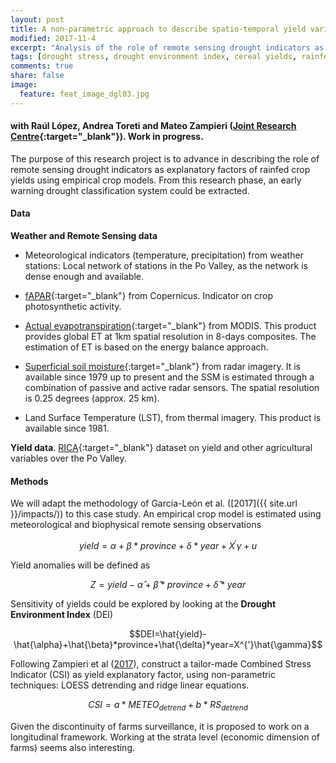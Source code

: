 ```yaml
---
layout: post
title: A non-parametric approach to describe spatio-temporal yield variation and drought impacts at the farm level - An application to the Po river basin 
modified: 2017-11-4
excerpt: "Analysis of the role of remote sensing drought indicators as explanatory factors of rainfed crop yields in Italy"
tags: [drought stress, drought environment index, cereal yields, rainfed crops, remote sensing, statistical crop modelling, non-parameteric econometrics]
comments: true
share: false
image:
  feature: feat_image_dgl03.jpg
---
```


#### with Raúl López, Andrea Toreti and Mateo Zampieri ([Joint Research Centre](https://ec.europa.eu/jrc/en/mars){:target="_blank"}). Work in progress.

The purpose of this research project is to advance in describing the role of remote sensing drought indicators as explanatory factors of rainfed crop yields using empirical crop models. From this research phase, an early warning drought classification system could be extracted.

#### Data

**Weather and Remote Sensing data**

- Meteorological indicators (temperature, precipitation) from weather stations: Local network of stations in the Po Valley, as the network is dense enough and available. 

- [fAPAR](http://land.copernicus.eu/global/products/fapar){:target="_blank"} from Copernicus. Indicator on crop photosynthetic activity. 

- [Actual evapotranspiration](https://lpdaac.usgs.gov/dataset_discovery/modis/modis_products_table/mod16a2_v006){:target="_blank"} from MODIS. This product provides global ET at 1km spatial resolution in 8-days composites. The estimation of ET is based on the energy balance approach.

- [Superficial soil moisture](http://www.esa-soilmoisture-cci.org/node/145){:target="_blank"} from radar imagery. It is available since 1979 up to present and the SSM is estimated through a combination of passive and active radar sensors. The spatial resolution is 0.25 degrees (approx. 25 km).

- Land Surface Temperature (LST), from thermal imagery. This product is available since 1981.

**Yield data**. [RICA](http://www.rica.inea.it/public/it/index.php){:target="_blank"} dataset on yield and other agricultural variables over the Po Valley.

#### Methods 

We will adapt the methodology of García-León et al. ([2017]({{ site.url }}/impacts/)) to this case study. An empirical crop model is estimated using meteorological and biophysical remote sensing observations

$$yield=\alpha+\beta*province+\delta*year+X^{'}\gamma+u$$

Yield anomalies will be defined as

$$Z=yield-\hat{\alpha}+\hat{\beta}*province+\hat{\delta}*year$$

Sensitivity of yields could be explored by looking at the **Drought Environment Index** (DEI)

$$DEI=\hat{yield}-\hat{\alpha}+\hat{\beta}*province+\hat{\delta}*year=X^{'}\hat{\gamma}$$

Following Zampieri et al ([2017](http://iopscience.iop.org/article/10.1088/1748-9326/aa723b/meta)), construct a tailor-made Combined Stress Indicator (CSI) as yield explanatory factor, using non-parametric techniques: LOESS detrending and ridge linear equations.

 
$$CSI=a*METEO_{detrend}+b*RS_{detrend}$$

Given the discontinuity of farms surveillance, it is proposed to work on a longitudinal framework. Working at the strata level (economic dimension of farms) seems also interesting.